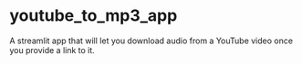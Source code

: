 # youtube_to_mp3_app
A streamlit app that will let you download audio from a YouTube video once you provide a link to it.
